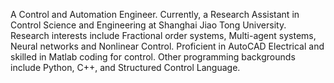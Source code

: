 
A Control and Automation Engineer. 
Currently, a Research Assistant in Control Science and Engineering at Shanghai Jiao Tong University. 
Research interests include Fractional order systems, Multi-agent systems, Neural networks and Nonlinear Control. Proficient in AutoCAD Electrical and skilled in Matlab coding for control. Other programming backgrounds include Python, C++, and Structured Control Language.
